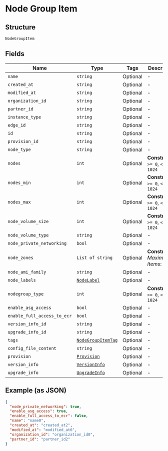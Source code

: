 
# Node Group Item

## Structure

`NodeGroupItem`

## Fields

| Name | Type | Tags | Description |
|  --- | --- | --- | --- |
| `name` | `string` | Optional | - |
| `created_at` | `string` | Optional | - |
| `modified_at` | `string` | Optional | - |
| `organization_id` | `string` | Optional | - |
| `partner_id` | `string` | Optional | - |
| `instance_type` | `string` | Optional | - |
| `edge_id` | `string` | Optional | - |
| `id` | `string` | Optional | - |
| `provision_id` | `string` | Optional | - |
| `node_type` | `string` | Optional | - |
| `nodes` | `int` | Optional | **Constraints**: `>= 0`, `<= 1024` |
| `nodes_min` | `int` | Optional | **Constraints**: `>= 0`, `<= 1024` |
| `nodes_max` | `int` | Optional | **Constraints**: `>= 0`, `<= 1024` |
| `node_volume_size` | `int` | Optional | **Constraints**: `>= 0`, `<= 1024` |
| `node_volume_type` | `string` | Optional | - |
| `node_private_networking` | `bool` | Optional | - |
| `node_zones` | `List of string` | Optional | **Constraints**: *Maximum Items*: `100` |
| `node_ami_family` | `string` | Optional | - |
| `node_labels` | [`NodeLabel`](../../doc/models/node-label.md) | Optional | - |
| `nodegroup_type` | `int` | Optional | **Constraints**: `>= 0`, `<= 1024` |
| `enable_asg_access` | `bool` | Optional | - |
| `enable_full_access_to_ecr` | `bool` | Optional | - |
| `version_info_id` | `string` | Optional | - |
| `upgrade_info_id` | `string` | Optional | - |
| `tags` | [`NodeGroupItemTag`](../../doc/models/node-group-item-tag.md) | Optional | - |
| `config_file_content` | `string` | Optional | - |
| `provision` | [`Provision`](../../doc/models/provision.md) | Optional | - |
| `version_info` | [`VersionInfo`](../../doc/models/version-info.md) | Optional | - |
| `upgrade_info` | [`UpgradeInfo`](../../doc/models/upgrade-info.md) | Optional | - |

## Example (as JSON)

```json
{
  "node_private_networking": true,
  "enable_asg_access": true,
  "enable_full_access_to_ecr": false,
  "name": "name0",
  "created_at": "created_at2",
  "modified_at": "modified_at6",
  "organization_id": "organization_id0",
  "partner_id": "partner_id2"
}
```

